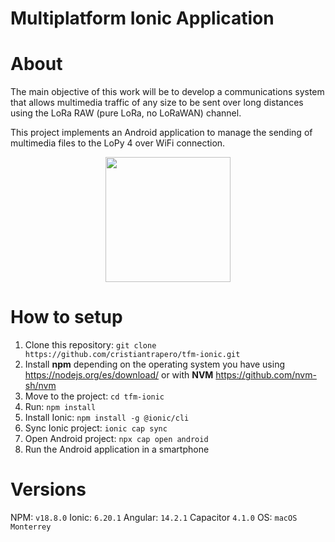 # Multiplatform Ionic Application

# About

The main objective of this work will be to develop a communications system that allows multimedia traffic of any size to be sent over long distances using the LoRa RAW (pure LoRa, no LoRaWAN) channel.

This project implements an Android application to manage the sending of multimedia files to the LoPy 4 over WiFi connection.

<p align="center">

<img src="https://user-images.githubusercontent.com/31318873/189539534-e9abdb87-17f3-42a9-a33c-088a689b32ee.png" width="200">
</p>

# How to setup
1. Clone this repository: `git clone https://github.com/cristiantrapero/tfm-ionic.git`
2. Install **npm** depending on the operating system you have using https://nodejs.org/es/download/ or with **NVM** https://github.com/nvm-sh/nvm
3. Move to the project: `cd tfm-ionic`
4. Run: `npm install`
5. Install Ionic: `npm install -g @ionic/cli`
6. Sync Ionic project: `ionic cap sync`
7. Open Android project: `npx cap open android`
8. Run the Android application in a smartphone

# Versions
NPM: `v18.8.0`
Ionic: `6.20.1`
Angular: `14.2.1`
Capacitor `4.1.0`
OS: `macOS Monterrey`
